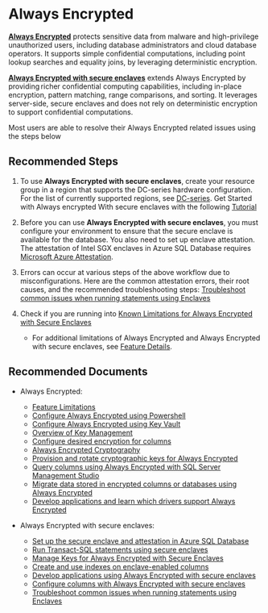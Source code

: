 <properties
	pageTitle="Always Encrypted & Always Encypted with Secure Enclaves"
	description="Always Encrypted & Always Encypted with Secure Enclaves Self help"
	service="microsoft.sql"
	resource="servers"
	authors="pookam"
    ms.author="pookam"
	displayOrder=""
	selfHelpType="generic"
	supportTopicIds="32782210"
	resourceTags=""
	productPesIds="13491"
	cloudEnvironments="public,blackForest,fairfax,mooncake, usnat, ussec"
	articleId="7a96712e-bc01-4711-bfea-97900707cd67"
	ownershipId="AzureData_AzureSQLDB"
/>

# Always Encrypted

**[Always Encrypted](https://docs.microsoft.com/sql/relational-databases/security/encryption/always-encrypted-database-engine?view=sql-server-ver15)** protects sensitive data from malware and high-privilege unauthorized users, including database administrators and cloud database operators. It supports simple confidential computations, including point lookup searches and equality joins, by leveraging deterministic encryption.

**[Always Encrypted with secure enclaves](https://docs.microsoft.com/azure/azure-sql/database/always-encrypted-with-secure-enclaves-landing)** extends Always Encrypted by providing richer confidential computing capabilities, including in-place encryption, pattern matching, range comparisons, and sorting.
It leverages server-side, secure enclaves and does not rely on deterministic encryption to support confidential computations.

Most users are able to resolve their Always Encrypted related issues using the steps below

## **Recommended Steps**

  1. To use **Always Encrypted with secure enclaves**, create your resource group in a region that supports the DC-series hardware configuration. For the list of currently supported regions, see [DC-series](https://docs.microsoft.com/azure/azure-sql/database/service-tiers-vcore?tabs=azure-portal#dc-series).
  Get Started with Always encrypted With secure enclaves with the following [Tutorial](https://docs.microsoft.com/azure/azure-sql/database/always-encrypted-enclaves-getting-started)
  
   2. Before you can use **Always Encrypted with secure enclaves**, you must configure your environment to ensure that the secure enclave is available for the database. You also need to set up enclave attestation. The attestation of Intel SGX enclaves in Azure SQL Database requires [Microsoft Azure Attestation](https://docs.microsoft.com/azure/attestation/overview).
   
   2. Errors can occur at various steps of the above workflow due to misconfigurations. Here are the common attestation errors, their root causes, and the recommended troubleshooting steps: [Troubleshoot common issues when running statements using Enclaves](https://docs.microsoft.com/sql/relational-databases/security/encryption/always-encrypted-enclaves-query-columns?view=sql-server-ver15#troubleshoot-common-issues-when-running-statements-using-enclaves) 

   3. Check if you are running into [Known Limitations for Always Encrypted with Secure Enclaves](https://docs.microsoft.com/sql/relational-databases/security/encryption/always-encrypted-enclaves?view=sql-server-ver15#known-limitations)
      * For additional limitations of Always Encrypted and Always Encrypted with secure enclaves, see [Feature Details](https://docs.microsoft.com/sql/relational-databases/security/encryption/always-encrypted-database-engine?view=sql-server-ver15#feature-details).
 
## **Recommended Documents**

* Always Encrypted:

   * [Feature Limitations](https://docs.microsoft.com/sql/relational-databases/security/encryption/always-encrypted-database-engine?view=sql-server-ver15#feature-details)
   * [Configure Always Encrypted using Powershell](https://docs.microsoft.com/sql/relational-databases/security/encryption/configure-always-encrypted-using-powershell?view=sql-server-ver15)
   * [Configure Always Encrypted using Key Vault](https://docs.microsoft.com/azure/azure-sql/database/always-encrypted-azure-key-vault-configure?view=sql-server-ver15&tabs=azure-powershell)
   * [Overview of Key Management](https://docs.microsoft.com/sql/relational-databases/security/encryption/overview-of-key-management-for-always-encrypted?view=sql-server-ver15)
   * [Configure desired encryption for columns](https://docs.microsoft.com/sql/relational-databases/security/encryption/always-encrypted-wizard?view=sql-server-ver15)
   * [Always Encrypted Cryptography](https://docs.microsoft.com/sql/relational-databases/security/encryption/always-encrypted-cryptography?view=sql-server-ver15)
   * [Provision and rotate cryptographic keys for Always Encrypted](https://docs.microsoft.com/sql/relational-databases/security/encryption/create-and-store-column-master-keys-always-encrypted?view=sql-server-ver15)
   * [Query columns using Always Encrypted with SQL Server Management Studio](https://docs.microsoft.com/sql/relational-databases/security/encryption/always-encrypted-query-columns-ssms?view=sql-server-ver15)
   * [Migrate data stored in encrypted columns or databases using Always Encrypted](https://docs.microsoft.com/sql/relational-databases/security/encryption/always-encrypted-migrate-using-bacpac?view=sql-server-ver15)
   * [Develop applications and learn which drivers support Always Encrypted](https://docs.microsoft.com/sql/relational-databases/security/encryption/always-encrypted-client-development?view=sql-server-ver15)

* Always Encrypted with secure enclaves:

  * [Set up the secure enclave and attestation in Azure SQL Database](https://docs.microsoft.com/azure/azure-sql/database/always-encrypted-enclaves-getting-started)
  * [Run Transact-SQL statements using secure enclaves](https://docs.microsoft.com//sql/relational-databases/security/encryption/configure-always-encrypted-enclaves?view=sql-server-ver15#run-transact-sql-statements-using-secure-enclaves)
  * [Manage Keys for Always Encrypted with Secure Enclaves](https://docs.microsoft.com/sql/relational-databases/security/encryption/configure-always-encrypted-enclaves?view=sql-server-ver15#manage-keys-for-always-encrypted-with-secure-enclaves)
  * [Create and use indexes on enclave-enabled columns](https://docs.microsoft.com/sql/relational-databases/security/encryption/configure-always-encrypted-enclaves?view=sql-server-ver15#create-and-use-indexes-on-enclave-enabled-columns)
  * [Develop applications using Always Encrypted with secure enclaves](https://docs.microsoft.com/sql/relational-databases/security/encryption/configure-always-encrypted-enclaves?view=sql-server-ver15#develop-applications-using-always-encrypted-with-secure-enclaves)
  * [Configure columns with Always Encrypted with secure enclaves](https://docs.microsoft.com/sql/relational-databases/security/encryption/configure-always-encrypted-enclaves?view=sql-server-ver15#configure-columns-with-always-encrypted-with-secure-enclaves)
  * [Troubleshoot common issues when running statements using Enclaves](https://docs.microsoft.com/sql/relational-databases/security/encryption/always-encrypted-enclaves-query-columns?view=sql-server-ver15#troubleshoot-common-issues-when-running-statements-using-enclaves) 
  
